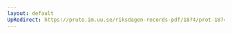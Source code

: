 ```yaml
---
layout: default
UpRedirect: https://pruto.im.uu.se/riksdagen-records-pdf/1874/prot-1874--ak--429/prot-1874--ak--429_011.pdf
---
```


